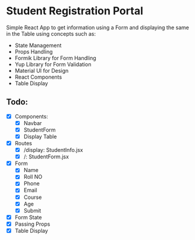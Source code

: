 # Student Registration Portal

Simple React App to get information using a Form and displaying the same in the Table using concepts such as:

- State Management
- Props Handling
- Formik Library for Form Handling
- Yup Library for Form Validation
- Material UI for Design
- React Components
- Table Display

## Todo:

- [x] Components:
  - [x] Navbar
  - [x] StudentForm
  - [x] Display Table
- [x] Routes
  - [x] /display: StudentInfo.jsx
  - [x] /: StudentForm.jsx
- [x] Form
  - [x] Name
  - [x] Roll NO
  - [x] Phone
  - [x] Email
  - [x] Course
  - [x] Age
  - [x] Submit
- [x] Form State
- [x] Passing Props
- [x] Table Display
